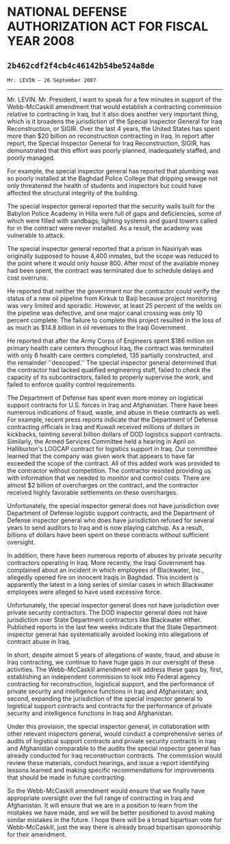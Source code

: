 # NATIONAL DEFENSE AUTHORIZATION ACT FOR FISCAL YEAR 2008
## `2b462cdf2f4cb4c46142b54be524a8de`
`Mr. LEVIN — 26 September 2007`

---


Mr. LEVIN. Mr. President, I want to speak for a few minutes in 
support of the Webb-McCaskill amendment that would establish a 
contracting commission relative to contracting in Iraq, but it also 
does another very important thing, which is it broadens the 
jurisdiction of the Special Inspector General for Iraq Reconstruction, 
or SIGIR. Over the last 4 years, the United States has spent more than 
$20 billion on reconstruction contracting in Iraq. In report after 
report, the Special Inspector General for Iraq Reconstruction, SIGIR, 
has demonstrated that this effort was poorly planned, inadequately 
staffed, and poorly managed.

For example, the special inspector general has reported that plumbing 
was so poorly installed at the Baghdad Police College that dripping 
sewage not only threatened the health of students and inspectors but 
could have affected the structural integrity of the building.

The special inspector general reported that the security walls built 
for the Babylon Police Academy in Hilla were full of gaps and 
deficiencies, some of which were filled with sandbags; lighting systems 
and guard towers called for in the contract were never installed. As a 
result, the academy was vulnerable to attack.

The special inspector general reported that a prison in Nasiriyah was 
originally supposed to house 4,400 inmates, but the scope was reduced 
to the point where it would only house 800. After most of the available 
money had been spent, the contract was terminated due to schedule 
delays and cost overruns.

He reported that neither the government nor the contractor could 
verify the status of a new oil pipeline from Kirkuk to Baiji because 
project monitoring was very limited and sporadic. However, at least 25 
percent of the welds on the pipeline was defective, and one major canal 
crossing was only 10 percent complete. The failure to complete this 
project resulted in the loss of as much as $14.8 billion in oil 
revenues to the Iraqi Government.

He reported that after the Army Corps of Engineers spent $186 million 
on primary health care centers throughout Iraq, the contract was 
terminated with only 6 health care centers completed, 135 partially 
constructed, and the remainder ''descoped.'' The special inspector 
general determined that the contractor had lacked qualified engineering 
staff, failed to check the capacity of its subcontractors, failed to 
properly supervise the work, and failed to enforce quality control 
requirements.

The Department of Defense has spent even more money on logistical 
support contracts for U.S. forces in Iraq and Afghanistan. There have 
been numerous indications of fraud, waste, and abuse in these contracts 
as well. For example, recent press reports indicate that the Department 
of Defense contracting officials in Iraq and Kuwait received millions 
of dollars in kickbacks, tainting several billion dollars of DOD 
logistics support contracts. Similarly, the Armed Services Committee 
held a hearing in April on Halliburton's LOGCAP contract for logistics 
support in Iraq. Our committee learned that the company was given work 
that appears to have far exceeded the scope of the contract. All of 
this added work was provided to the contractor without competition. The 
contractor resisted providing us with information that we needed to 
monitor and control costs. There are almost $2 billion of overcharges 
on the contract, and the contractor received highly favorable 
settlements on these overcharges.

Unfortunately, the special inspector general does not have 
jurisdiction over Department of Defense logistic support contracts, and 
the Department of Defense inspector general who does have jurisdiction 
refused for several years to send auditors to Iraq and is now playing 
catchup. As a result, billions of dollars have been spent on these 
contracts without sufficient oversight.

In addition, there have been numerous reports of abuses by private 
security contractors operating in Iraq. More recently, the Iraqi 
Government has complained about an incident in which employees of 
Blackwater, Inc., allegedly opened fire on innocent Iraqis in Baghdad. 
This incident is apparently the latest in a long series of similar 
cases in which Blackwater employees were alleged to have used excessive 
force.

Unfortunately, the special inspector general does not have 
jurisdiction over private security contractors. The DOD inspector 
general does not have jurisdiction over State Department contractors 
like Blackwater either. Published reports in the last few weeks 
indicate that the State Department inspector general has systematically 
avoided looking into allegations of contract abuse in Iraq.

In short, despite almost 5 years of allegations of waste, fraud, and 
abuse in Iraq contracting, we continue to have huge gaps in our 
oversight of these activities. The Webb-McCaskill amendment will 
address these gaps by, first, establishing an independent commission to 
look into Federal agency contracting for reconstruction, logistical 
support, and the performance of private security and intelligence 
functions in Iraq and Afghanistan; and, second, expanding the 
jurisdiction of the special inspector general to logistical support 
contracts and contracts for the performance of private security and 
intelligence functions in Iraq and Afghanistan.


Under this provision, the special inspector general, in collaboration 
with other relevant inspectors general, would conduct a comprehensive 
series of audits of logistical support contracts and private security 
contracts in Iraq and Afghanistan comparable to the audits the special 
inspector general has already conducted for Iraq reconstruction 
contracts. The commission would review these materials, conduct 
hearings, and issue a report identifying lessons learned and making 
specific recommendations for improvements that should be made in future 
contracting.

So the Webb-McCaskill amendment would ensure that we finally have 
appropriate oversight over the full range of contracting in Iraq and 
Afghanistan. It will ensure that we are in a position to learn from the 
mistakes we have made, and we will be better positioned to avoid making 
similar mistakes in the future. I hope there will be a broad bipartisan 
vote for Webb-McCaskill, just the way there is already broad bipartisan 
sponsorship for their amendment.